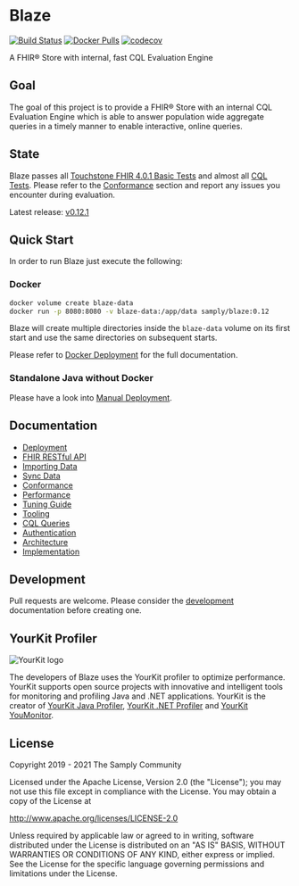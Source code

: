 # Blaze

[![Build Status](https://github.com/samply/blaze/workflows/Build/badge.svg)](https://github.com/samply/blaze/actions?query=workflow%3ABuild)
[![Docker Pulls](https://img.shields.io/docker/pulls/samply/blaze.svg)](https://hub.docker.com/r/samply/blaze/)
[![codecov](https://codecov.io/gh/samply/blaze/branch/develop/graph/badge.svg)](https://codecov.io/gh/samply/blaze)

A FHIR® Store with internal, fast CQL Evaluation Engine

## Goal

The goal of this project is to provide a FHIR® Store with an internal CQL Evaluation Engine which is able to answer population wide aggregate queries in a timely manner to enable interactive, online queries.

## State

Blaze passes all [Touchstone FHIR 4.0.1 Basic Tests][12] and almost all [CQL Tests][3]. Please refer to the [Conformance](docs/conformance.md) section and report any issues you encounter during evaluation.

Latest release: [v0.12.1][5]

## Quick Start

In order to run Blaze just execute the following:

### Docker

```sh
docker volume create blaze-data
docker run -p 8080:8080 -v blaze-data:/app/data samply/blaze:0.12
```

Blaze will create multiple directories inside the `blaze-data` volume on its first start and use the same directories on subsequent starts.

Please refer to [Docker Deployment](docs/deployment/docker-deployment.md) for the full documentation.

### Standalone Java without Docker

Please have a look into [Manual Deployment](docs/deployment/manual-deployment.md).

## Documentation

* [Deployment](docs/deployment/README.md)
* [FHIR RESTful API](docs/api.md)
* [Importing Data](docs/importing-data.md)
* [Sync Data](docs/data-sync.md)
* [Conformance](docs/conformance.md)
* [Performance](docs/performance.md)
* [Tuning Guide](docs/tuning-guide.md)
* [Tooling](docs/tooling.md)
* [CQL Queries](docs/cql-queries.md)
* [Authentication](docs/authentication.md)
* [Architecture](docs/architecture.md)
* [Implementation](docs/implementation/README.md)

## Development

Pull requests are welcome. Please consider the [development](DEVELOPMENT.md) documentation before creating one.

## YourKit Profiler

![YourKit logo](https://www.yourkit.com/images/yklogo.png)

The developers of Blaze uses the YourKit profiler to optimize performance. YourKit supports open source projects with innovative and intelligent tools for monitoring and profiling Java and .NET applications. YourKit is the creator of [YourKit Java Profiler][6], [YourKit .NET Profiler][7] and [YourKit YouMonitor][8].

## License

Copyright 2019 - 2021 The Samply Community

Licensed under the Apache License, Version 2.0 (the "License"); you may not use this file except in compliance with the License. You may obtain a copy of the License at

http://www.apache.org/licenses/LICENSE-2.0

Unless required by applicable law or agreed to in writing, software distributed under the License is distributed on an "AS IS" BASIS, WITHOUT WARRANTIES OR CONDITIONS OF ANY KIND, either express or implied. See the License for the specific language governing permissions and limitations under the License.

[3]: <https://cql.hl7.org/tests.html>
[4]: <https://alexanderkiel.gitbook.io/blaze/deployment>
[5]: <https://github.com/samply/blaze/releases/tag/v0.12.1>
[6]: <https://www.yourkit.com/java/profiler/>
[7]: <https://www.yourkit.com/.net/profiler/>
[8]: <https://www.yourkit.com/youmonitor/>
[9]: <https://github.com/facebook/rocksdb/wiki/Setup-Options-and-Basic-Tuning#block-cache-size>
[10]: <https://github.com/facebook/rocksdb/wiki/RocksDB-Basics#multi-threaded-compactions>
[12]: <https://touchstone.aegis.net/touchstone/conformance/history?suite=FHIR4-0-1-Basic-Server&supportedOnly=true&suiteType=HL7_FHIR_SERVER&ownedBy=ALL&ps=10&published=true&pPass=0&strSVersion=6&format=ALL>
